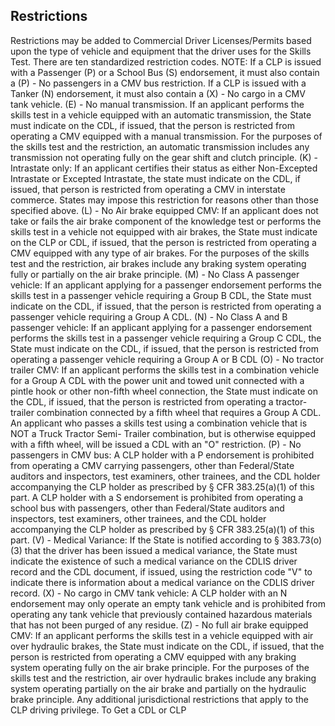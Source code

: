 ## Restrictions
Restrictions may be added to Commercial Driver Licenses/Permits based upon the type of vehicle and equipment that the driver uses for the Skills Test. There are ten standardized restriction codes.
NOTE: If a CLP is issued with a Passenger (P) or a School Bus (S) endorsement, it must also contain a (P) - No passengers in a CMV bus restriction. If a CLP is issued with a Tanker (N) endorsement, it must also contain a (X) - No cargo in a CMV tank vehicle.
(E) - No manual transmission. If an applicant performs the skills test in a vehicle equipped with an automatic transmission, the State must indicate on the CDL, if issued, that the person is restricted from operating a CMV equipped with a manual transmission. For the purposes of the skills test and the restriction, an automatic transmission includes any transmission not operating fully on the gear shift and clutch principle.
(K) - Intrastate only: If an applicant certifies their status as either Non-Excepted Intrastate or Excepted Intrastate, the state must indicate on the CDL, if issued, that person is restricted from operating a CMV in interstate commerce. States may impose this restriction for reasons other than those specified above.
(L) - No Air brake equipped CMV: If an applicant does not take or fails the air brake component of the knowledge test or performs the skills test in a vehicle not equipped with air brakes, the State must indicate on the CLP or CDL, if issued, that the person is restricted from operating a CMV equipped with any type of air brakes. For the purposes of the skills test and the restriction, air brakes include any braking system operating fully or partially on the air brake principle.
(M) - No Class A passenger vehicle: If an applicant applying for a passenger endorsement performs the skills test in a passenger vehicle requiring a Group B CDL, the State must indicate on the CDL, if issued, that the person is restricted from operating a passenger vehicle requiring a Group A CDL.
(N) - No Class A and B passenger vehicle: If an applicant applying for a passenger endorsement performs the skills test in a passenger vehicle requiring a Group C CDL, the State must indicate on the
CDL, if issued, that the person is restricted from operating a passenger vehicle requiring a Group A or B CDL
(O) - No tractor trailer CMV: If an applicant performs the skills test in a combination vehicle for a Group A CDL with the power unit and towed unit connected with a pintle hook or other non-fifth wheel connection, the State must indicate on the CDL, if issued, that the person is restricted from operating a tractor-trailer combination connected by a fifth wheel that requires a Group A CDL. An applicant who passes a skills test using a combination vehicle that is NOT a Truck Tractor Semi- Trailer combination, but is otherwise equipped with a fifth wheel, will be issued a CDL with an "O" restriction.
(P) - No passengers in CMV bus: A CLP holder with a P endorsement is prohibited from operating a CMV carrying passengers, other than Federal/State auditors and inspectors, test examiners, other trainees, and the CDL holder accompanying the CLP holder as prescribed by § CFR 383.25(a)(1) of this part. A CLP holder with a S endorsement is prohibited from operating a school bus with passengers, other than Federal/State auditors and inspectors, test examiners, other trainees, and the CDL holder accompanying the CLP holder as prescribed by § CFR 383.25(a)(1) of this part.
(V) - Medical Variance: If the State is notified according to § 383.73(o)(3) that the driver has been issued a medical variance, the State must indicate the existence of such a medical variance on the CDLIS driver record and the CDL document, if issued, using the restriction code "V" to indicate there is information about a medical variance on the CDLIS driver record.
(X) - No cargo in CMV tank vehicle: A CLP holder with an N endorsement may only operate an empty tank vehicle and is prohibited from operating any tank vehicle that previously contained hazardous materials that has not been purged of any residue.
(Z) - No full air brake equipped CMV: If an applicant performs the skills test in a vehicle equipped with air over hydraulic brakes, the State must indicate on the CDL, if issued, that the person is restricted from operating a CMV equipped with any braking system operating fully on the air brake principle. For the purposes of the skills test and the restriction, air over hydraulic brakes include any braking system operating partially on the air brake and partially on the hydraulic brake principle. Any additional jurisdictional restrictions that apply to the CLP driving privilege. To Get a CDL or CLP